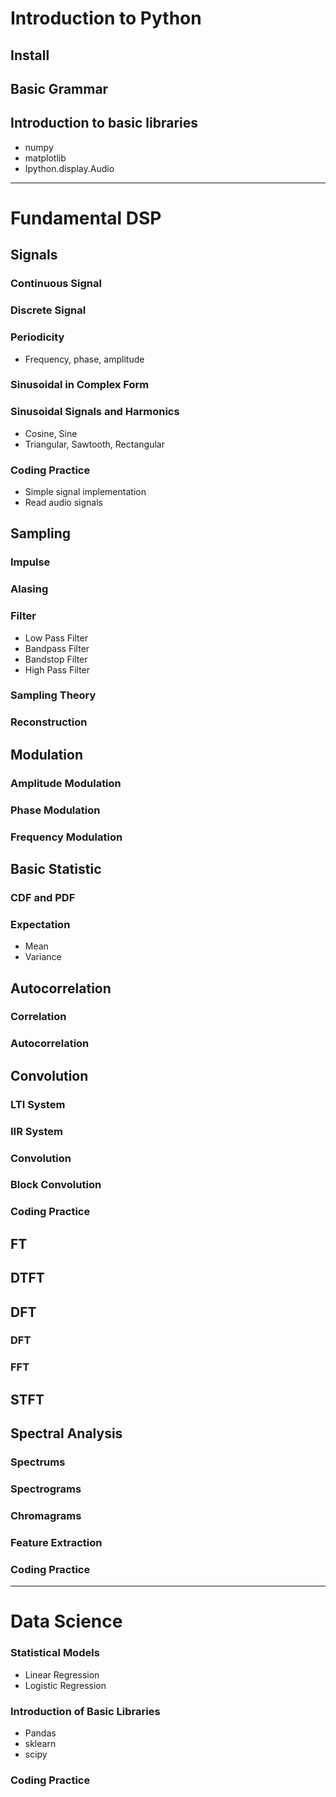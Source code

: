 # Introduction to Python
## Install
## Basic Grammar
## Introduction to basic libraries
+ numpy
+ matplotlib
+ Ipython.display.Audio

---

# Fundamental DSP
## Signals
### Continuous Signal
### Discrete Signal
### Periodicity
+ Frequency, phase, amplitude
### Sinusoidal in Complex Form
### Sinusoidal Signals and Harmonics 
+ Cosine, Sine
+ Triangular, Sawtooth, Rectangular
### Coding Practice
+ Simple signal implementation
+ Read audio signals


## Sampling
### Impulse
### Alasing
### Filter
+ Low Pass Filter
+ Bandpass Filter
+ Bandstop Filter
+ High Pass Filter
### Sampling Theory
### Reconstruction

## Modulation
### Amplitude Modulation
### Phase Modulation
### Frequency Modulation

## Basic Statistic
### CDF and PDF
### Expectation
+ Mean
+ Variance

## Autocorrelation
### Correlation
### Autocorrelation

## Convolution
### LTI System
### IIR System
### Convolution
### Block Convolution
### Coding Practice


## FT

## DTFT

## DFT
### DFT
### FFT 

## STFT

## Spectral Analysis
### Spectrums
### Spectrograms
### Chromagrams
### Feature Extraction
### Coding Practice

---

# Data Science
### Statistical Models
+ Linear Regression
+ Logistic Regression
### Introduction of Basic Libraries
+ Pandas
+ sklearn
+ scipy
### Coding Practice